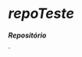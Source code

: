 # ***repoTeste***
***Repositório***

`
<!doctype html>
<html lang=“pt-br”>
	<head>
		<title>Curso de Javascript</title>
		<meta charset=“UTF-8”>
		<script>
		
			function relogio(){
				var data=new Date();
				var hor=data.getHours();
				var min=data.getMinutes();
				var seg=data.getSeconds();
				
				if(hor < 10){
					hor="0"+hor;
				}
				if(min < 10){
					min="0"+min;
				}
				if(seg < 10){
					seg="0"+seg;
				}
				
				var horas=hor + ":" + min + ":" + seg;
				
				document.getElementById("rel").value=horas;
			}

			var timer=setInterval(relogio,1000);

		</script>
	</head>
	<body>
		<input type="text" id="rel">
	</body>
</html>
`
